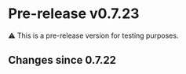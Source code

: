 # Pre-release v0.7.23

⚠️ This is a pre-release version for testing purposes.

## Changes since 0.7.22

